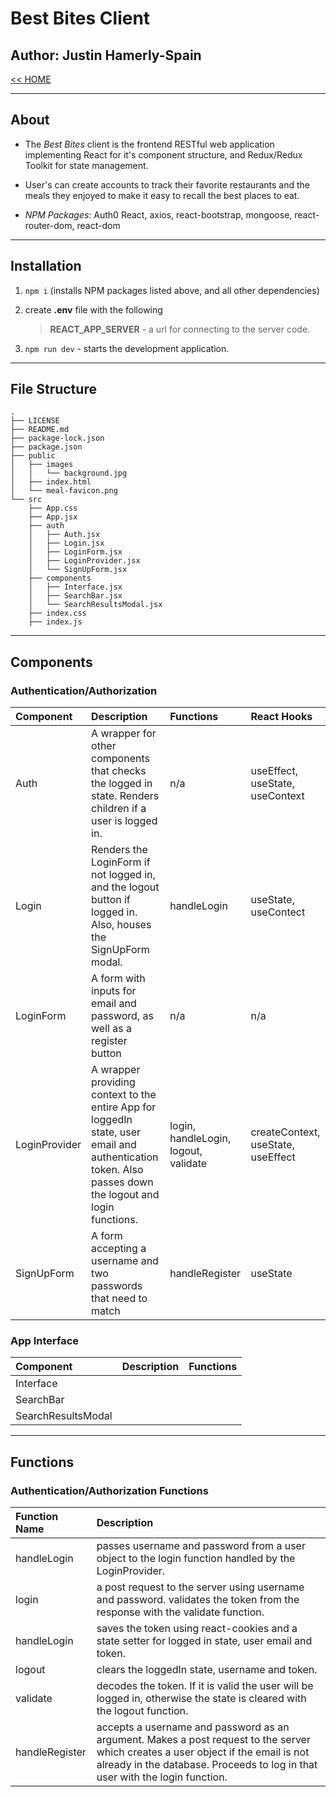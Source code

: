 # Best Bites Client

## Author: Justin Hamerly-Spain

[<< HOME](../README.md)

---

## About

- The *Best Bites* client is the frontend RESTful web application implementing React for it's component structure, and Redux/Redux Toolkit for state management.

- User's can create accounts to track their favorite restaurants and the meals they enjoyed to make it easy to recall the best places to eat.  

- *NPM Packages*: Auth0 React, axios, react-bootstrap, mongoose, react-router-dom, react-dom

---

## Installation

1. `npm i` (installs NPM packages listed above, and all other dependencies)
2. create **.env** file with the following

    > **REACT_APP_SERVER** - a url for connecting to the server code.
    <!-- >
    > **YELP_API_KEY** - an API key Procured from [Yelp Developers](https://www.yelp.com/developers/) -->

3. `npm run dev` - starts the development application.

---

## File Structure

```text
.
├── LICENSE
├── README.md
├── package-lock.json
├── package.json
├── public
│   ├── images
│   │   └── background.jpg
│   ├── index.html
│   └── meal-favicon.png
└── src
    ├── App.css
    ├── App.jsx
    ├── auth
    │   ├── Auth.jsx
    │   ├── Login.jsx
    │   ├── LoginForm.jsx
    │   ├── LoginProvider.jsx
    │   └── SignUpForm.jsx
    ├── components
    │   ├── Interface.jsx
    │   ├── SearchBar.jsx
    │   └── SearchResultsModal.jsx
    ├── index.css
    ├── index.js
```

---

## Components

### Authentication/Authorization

|Component|Description|Functions|React Hooks|
|:--|:--|:--|:--|
|Auth|A wrapper for other components that checks the logged in state.  Renders children if a user is logged in.|n/a|useEffect, useState, useContext|
|Login|Renders the LoginForm if not logged in, and the logout button if logged in.  Also, houses the SignUpForm modal.|handleLogin|useState, useContect|
|LoginForm|A form with inputs for email and password, as well as a register button|n/a|n/a|
|LoginProvider|A wrapper providing context to the entire App for loggedIn state, user email and authentication token.  Also passes down the logout and login functions.|login, handleLogin, logout, validate|createContext, useState, useEffect|
|SignUpForm|A form accepting a username and two passwords that need to match|handleRegister|useState|

### App Interface

|Component|Description|Functions|
|:--|:--|:--|
|Interface|
|SearchBar|
|SearchResultsModal|

---

## Functions

### Authentication/Authorization Functions

|Function Name|Description|
|:--|:--|
|handleLogin|passes username and password from a user object to the login function handled by the LoginProvider.|
|login|a post request to the server using username and password.  validates the token from the response with the validate function.|
|handleLogin|saves the token using react-cookies and a state setter for logged in state, user email and token.|
|logout|clears the loggedIn state, username and token.|
|validate|decodes the token.  If it is valid the user will be logged in, otherwise the state is cleared with the logout function.|
|handleRegister|accepts a username and password as an argument.  Makes a post request to the server which creates a user object if the email is not already in the database.  Proceeds to log in that user with the login function.|

